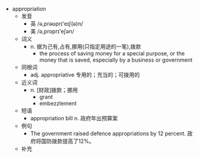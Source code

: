 - appropriation
  - 发音
    - 英 /ə,prəʊprɪ'eɪʃ(ə)n/
    - 美 /ə,proprɪ'eʃən/
  - 词义
    - n. 据为己有,占有,挪用(只指定用途的一笔),拨款
      - the process of saving money for a special purpose, or the money that is saved, especially by a business or government
  - 同根词
    - adj. appropriative 专用的；充当的；可拨用的
  - 近义词
    - n. [财政]拨款；挪用
      - grant
      - embezzlement
  - 短语
    - appropriation bill n. 政府年出预算案
  - 例句
    - The government raised defence appropriations by 12 percent. 政府将国防拨款提高了12%。
  - 补充